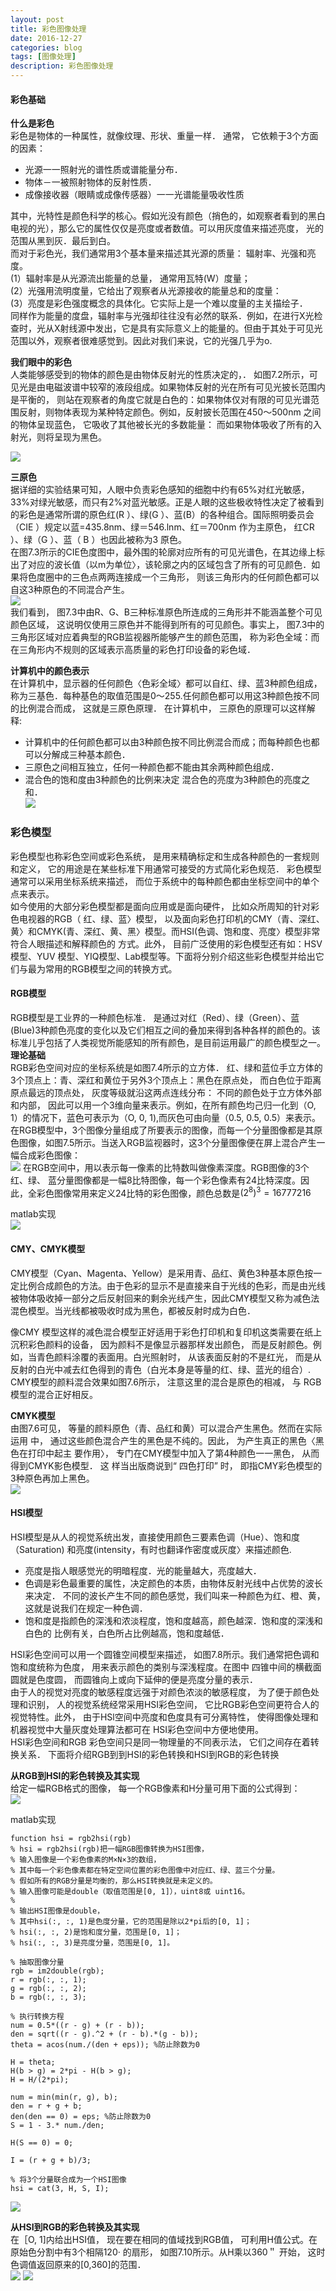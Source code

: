 ```yaml
---
layout: post
title: 彩色图像处理
date: 2016-12-27
categories: blog
tags: [图像处理]
description: 彩色图像处理
---
```


#### 彩色基础     

**什么是彩色**      
彩色是物体的一种属性，就像纹理、形状、重量一样． 通常， 它依赖于3个方面的因素：   

- 光源一一照射光的谱性质或谱能量分布．
- 物体－一被照射物体的反射性质．
- 成像接收器（眼睛或成像传感器）一一光谱能量吸收性质

其中，光特性是颜色科学的核心。假如光没有颜色（捎色的，如观察者看到的黑白电视的光），那么它的属性仅仅是亮度或者数值。可以用灰度值来描述亮度， 光的范围从黑到灰．最后到白。      
而对于彩色光，我们通常用3个基本量来描述其光源的质量： 辐射率、光强和亮度。           
(1）辐射率是从光源流出能量的总量， 通常用瓦特(W）度量；        
(2）光强用流明度量，它给出了观察者从光源接收的能量总和的度量：        
(3）亮度是彩色强度概念的具体化。它实际上是一个难以度量的主关描绘子．      
同样作为能量的度盘，辐射率与光强却往往没有必然的联系．例如，在进行X光检查时，光从X射线源中发出，它是具有实际意义上的能量的。但由于其处于可见光范围以外，观察者很难感觉到。因此对我们来说，它的光强几乎为o.      

**我们眼中的彩色**      
人类能够感受到的物体的颜色是由物体反射光的性质决定的，． 如图7.2所示，可见光是由电磁波谱中较窄的液段组成。如果物体反射的光在所有可见光披长范围内是平衡的， 则站在观察者的角度它就是白色的：如果物体仅对有限的可见光谱范围反射，则物体表现为某种特定颜色。例如，反射披长范围在450～500nm 之间的物体呈现蓝色， 它吸收了其他被长光的多数能量： 而如果物体吸收了所有的入射光，则将呈现为黑色。    

![](https://raw.githubusercontent.com/whuhan2013/myImage/master/dataImage/chapter7/p1.png)  

**三原色**      
据详细的实验结果可知，人眼中负责彩色感知的细胞中约有65%对红光敏感， 33%对绿光敏感，而只有2%对蓝光敏感。正是人眼的这些极收特性决定了被看到的彩色是通常所谓的原色红(R ）、绿(G ）、蓝(B）的各种组合。国际照明委员会（CIE ）规定以蓝=435.8nm、绿＝546.lnm、红＝700nm 作为主原色， 红CR ）、绿（G ）、蓝（ B ）也因此被称为3 原色。      
在图7.3所示的CIE色度图中，最外围的轮廓对应所有的可见光谱色，在其边缘上标出了对应的波长值（以m为单位〉，该轮廓之内的区域包含了所有的可见颜色．如果将色度圈中的三色点两两连接成一个三角形， 则该三角形内的任何颜色都可以自这3种原色的不同混合产生。      
![](https://raw.githubusercontent.com/whuhan2013/myImage/master/dataImage/chapter7/p2.png)  
我们看到， 图7.3中由R、G、B三种标准原色所连成的三角形并不能涵盖整个可见颜色区域， 这说明仅使用三原色并不能得到所有的可见颜色。事实上， 图7.3中的三角形区域对应着典型的RGB监视器所能够产生的颜色范围， 称为彩色全域：而在三角形内不规则的区域表示高质量的彩色打印设备的彩色域．  

**计算机中的颜色表示**     
在计算机中，显示器的任何颜色〈色彩全域〉都可以自红、绿、蓝3种颜色组成，称为三基色．每种基色的取值范围是0～255.任何颜色都可以用这3种颜色按不同的比例混合而成， 这就是三原色原理． 在计算机中， 三原色的原理可以这样解释:      

- 计算机中的任何颜色都可以由3种颜色按不同比例混合而成；而每种颜色也都可以分解成三种基本颜色．     
- 三原色之间相互独立，任何一种颜色都不能由其余两种颜色组成．
- 混合色的饱和度由3种颜色的比例来决定 混合色的亮度为3种颜色的亮度之和．     
![](https://raw.githubusercontent.com/whuhan2013/myImage/master/dataImage/chapter7/p3.png) 

### 彩色模型     
彩色模型也称彩色空间或彩色系统， 是用来精确标定和生成各种颜色的一套规则和定义， 它的用途是在某些标准下用通常可接受的方式简化彩色规范． 彩色模型通常可以采用坐标系统来描述， 而位于系统中的每种颜色都由坐标空间中的单个点来表示。          
如今使用的大部分彩色模型都是面向应用或是面向硬件， 比如众所周知的针对彩色电视器的RGB（ 红、绿、蓝〉模型， 以及面向彩色打印机的CMY（青、深红、黄〉和CMYK(青、深红、黄、黑〉模型。而HSI(色调、饱和度、亮度〉模型非常符合人眼描述和解释颜色的
方式。此外， 目前广泛使用的彩色模型还有如：HSV模型、YUV 模型、YIQ模型、Lab模型等。下面将分别介绍这些彩色模型并给出它们与最为常用的RGB模型之间的转换方式。      

#### RGB模型       
RGB模型是工业界的一种颜色标准． 是通过对红（Red）、绿（Green）、蓝(Blue)3种颜色亮度的变化以及它们相互之间的叠加来得到各种各样的颜色的。该标准儿乎包括了人类视觉所能感知的所有颜色，是目前运用最广的颜色模型之一。  
**理论基础**     
RGB彩色空间对应的坐标系统是如图7.4所示的立方体． 红、绿和蓝位手立方体的3个顶点上：青、深红和黄位于另外3个顶点上：黑色在原点处， 而白色位于距离原点最远的顶点处， 灰度等级就沿这两点连线分布： 不同的颜色处于立方体外部和内部， 因此可以用一个3维向量来表示。例如，在所有颜色均己归一化到（O, 1）的情况下，蓝色可表示为（O, 0, 1),而灰色可由向量（0.5, 0.5, 0.5）来表示。
在RGB模型中，3个图像分量组成了所要表示的图像，而每一个分量图像都是其原色图像，如图7.5所示。当送入RGB监视器时，这3个分量图像便在屏上混合产生一幅合成彩色图像：　      
![](https://raw.githubusercontent.com/whuhan2013/myImage/master/dataImage/chapter7/p4.png) 
在RGB空间中，用以表示每一像素的比特数叫做像素深度。RGB图像的3个红、绿、 蓝分量图像都是一幅8比特图像，每一个彩色像素有24比特深度。因此，全彩色图像常用来定义24比特的彩色图像，颜色总数是$(2^8)^3=16777216$

matlab实现     
![](https://raw.githubusercontent.com/whuhan2013/myImage/master/dataImage/chapter7/p5.png) 

#### CMY、CMYK模型      
CMY模型（Cyan、Magenta、Yellow）是采用青、品红、黄色3种基本原色按一定比例合成颜色的方法。由于色彩的显示不是直接来自于光线的色彩，而是由光线被物体吸收掉一部分之后反射回来的剩余光线产生，因此CMY模型又称为减色法混色模型。当光线都被吸收时成为黑色，都被反射时成为白色．

像CMY 模型这样的减色混合模型正好适用于彩色打印机和复印机这类需要在纸上沉积彩色颜料的设备， 因为颜料不是像显示器那样发出颜色， 而是反射颜色。例如，当青色颜料涂覆的表面用。白光照射时， 从该表面反射的不是红光， 而是从反射的白光中减去红色得到的青色（白光本身是等量的红、绿、蓝光的组合）. CMY模型的颜料混合效果如图7.6所示， 注意这里的混合是原色的相减， 与
RGB模型的混合正好相反。            

**CMYK模型**     
由图7.6可见， 等量的颜料原色（青、品红和黄）可以混合产生黑色。然而在实际运用
中， 通过这些颜色混合产生的黑色是不纯的。因此， 为产生真正的黑色〈黑色在打印中起主
要作用〉， 专门在CMY模型中加入了第4种颜色一一黑色， 从而得到CMYK影色模型． 这
样当出版商说到“ 四色打印” 时， 即指CMY彩色模型的3种原色再加上黑色。          
![](https://raw.githubusercontent.com/whuhan2013/myImage/master/dataImage/chapter7/p6.png) 

#### HSI模型      
HSI模型是从人的视觉系统出发，直接使用颜色三要素色调（Hue）、饱和度（Saturation) 和亮度(intensity，有时也翻译作密度或灰度〉来描述颜色. 

- 亮度是指人眼感觉光的明暗程度．光的能量越大，亮度越大．
- 色调是彩色最重要的属性，决定颜色的本质，由物体反射光线中占优势的波长来决定．        不同的波长产生不同的颜色感觉，我们叫来一种颜色为红、橙、黄，这就是说我们在规定一种色调．   
- 饱和度是指颜色的深浅和浓淡程度，饱和度越高，颜色越深．饱和度的深浅和白色的 比例有关，白色所占比例越高，饱和度越低．  

HSI彩色空间可以用一个圆锥空间模型来描述， 如图7.8所示。我们通常把色调和饱和度统称为色度， 用来表示颜色的类别与深浅程度。在图中
四锥中间的横截面圆就是色度圆， 而圆锥向上或向下延伸的便是亮度分量的表示．       
由于人的视觉对亮度的敏感程度远强于对颜色浓淡的敏感程度， 为了便于颜色处理和识别， 人的视觉系统经常采用HSI彩色空间， 它比RGB彩色空间更符合人的视觉特性。此外， 由于HSl空间中亮度和色度具有可分离特性， 使得图像处理和机器视觉中大量灰度处理算法都可在
HSI彩色空间中方便地使用。          
HSI彩色空间和RGB 彩色空间只是同一物理量的不同表示法， 它们之间存在着转换关系． 下面将介绍RGB到到HSI的彩色转换和HSI到RGB的彩色转换 

**从RGB到HSI的彩色转换及其实现**              
给定一幅RGB格式的图像， 每一个RGB像素和H分量可用下面的公式得到：       
![](https://raw.githubusercontent.com/whuhan2013/myImage/master/dataImage/chapter7/p7.png) 

matlab实现     

```
function hsi = rgb2hsi(rgb)
% hsi = rgb2hsi(rgb)把一幅RGB图像转换为HSI图像，
% 输入图像是一个彩色像素的M×N×3的数组，
% 其中每一个彩色像素都在特定空间位置的彩色图像中对应红、绿、蓝三个分量。
% 假如所有的RGB分量是均衡的，那么HSI转换就是未定义的。
% 输入图像可能是double（取值范围是[0, 1]），uint8或 uint16。
%
% 输出HSI图像是double，
% 其中hsi(:, :, 1)是色度分量，它的范围是除以2*pi后的[0, 1]；
% hsi(:, :, 2)是饱和度分量，范围是[0, 1]；
% hsi(:, :, 3)是亮度分量，范围是[0, 1]。

% 抽取图像分量
rgb = im2double(rgb);
r = rgb(:, :, 1);
g = rgb(:, :, 2);
b = rgb(:, :, 3);

% 执行转换方程
num = 0.5*((r - g) + (r - b));
den = sqrt((r - g).^2 + (r - b).*(g - b));
theta = acos(num./(den + eps)); %防止除数为0

H = theta;
H(b > g) = 2*pi - H(b > g);
H = H/(2*pi);

num = min(min(r, g), b);
den = r + g + b;
den(den == 0) = eps; %防止除数为0
S = 1 - 3.* num./den;

H(S == 0) = 0;

I = (r + g + b)/3;

% 将3个分量联合成为一个HSI图像
hsi = cat(3, H, S, I);
```

![](https://raw.githubusercontent.com/whuhan2013/myImage/master/dataImage/chapter7/p8.png) 

**从HSI到RGB的彩色转换及其实现**       
在［O, 1]内给出HSI值， 现在要在相同的值域找到RGB值， 可利用H值公式。在原始色分割中有3个相隔120· 的扇形， 如图7.10所示。从H乘以360＂ 开始， 这时色调值返回原来的[0,360]的范围．      
![](https://raw.githubusercontent.com/whuhan2013/myImage/master/dataImage/chapter7/p9.png) 
![](https://raw.githubusercontent.com/whuhan2013/myImage/master/dataImage/chapter7/p10.png) 

